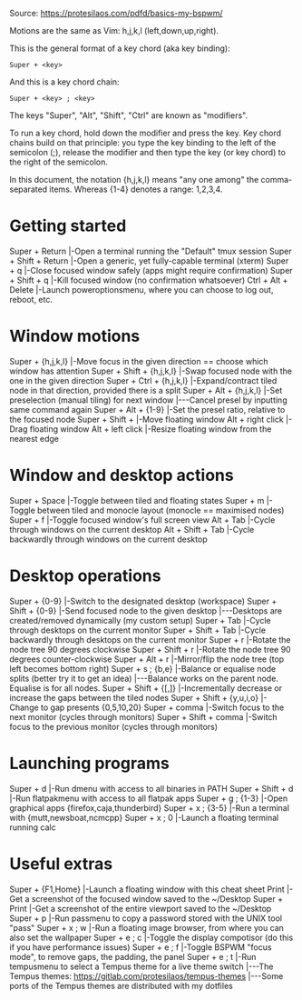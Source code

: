 Source: https://protesilaos.com/pdfd/basics-my-bspwm/

Motions are the same as Vim: h,j,k,l (left,down,up,right).

This is the general format of a key chord (aka key binding):

	Super + <key>

And this is a key chord chain:

	Super + <key> ; <key>

The keys "Super", "Alt", "Shift", "Ctrl" are known as "modifiers".

To run a key chord, hold down the modifier and press the key.  Key chord
chains build on that principle: you type the key binding to the left of
the semicolon (;), release the modifier and then type the key (or key
chord) to the right of the semicolon.

In this document, the notation {h,j,k,l} means "any one among" the
comma-separated items.  Whereas {1-4} denotes a range: 1,2,3,4.

Getting started
===============

Super + Return            |-Open a terminal running the "Default" tmux session
Super + Shift + Return    |-Open a generic, yet fully-capable terminal (xterm)
Super + q                 |-Close focused window safely (apps might require confirmation)
Super + Shift + q         |-Kill focused window (no confirmation whatsoever)
Ctrl + Alt + Delete       |-Launch poweroptionsmenu, where you can choose to log out, reboot, etc.

Window motions
==============

Super + {h,j,k,l}         |-Move focus in the given direction == choose which window has attention
Super + Shift + {h,j,k,l} |-Swap focused node with the one in the given direction
Super + Ctrl + {h,j,k,l}  |-Expand/contract tiled node in that direction, provided there is a split
Super + Alt + {h,j,k,l}   |-Set preselection (manual tiling) for next window
                          |---Cancel presel by inputting same command again
Super + Alt + {1-9}       |-Set the presel ratio, relative to the focused node
Super + Shift + <arrows>  |-Move floating window
Alt + right click         |-Drag floating window
Alt + left click          |-Resize floating window from the nearest edge

Window and desktop actions
==========================

Super + Space             |-Toggle between tiled and floating states
Super + m                 |-Toggle between tiled and monocle layout (monocle == maximised nodes)
Super + f                 |-Toggle focused window's full screen view
Alt + Tab                 |-Cycle through windows on the current desktop
Alt + Shift + Tab         |-Cycle backwardly through windows on the current desktop

Desktop operations
==================

Super + {0-9}             |-Switch to the designated desktop (workspace)
Super + Shift + {0-9}     |-Send focused node to the given desktop
                          |---Desktops are created/removed dynamically (my custom setup)
Super + Tab               |-Cycle through desktops on the current monitor
Super + Shift + Tab       |-Cycle backwardly through desktops on the current monitor
Super + r                 |-Rotate the node tree 90 degrees clockwise
Super + Shift + r         |-Rotate the node tree 90 degrees counter-clockwise
Super + Alt + r           |-Mirror/flip the node tree (top left becomes bottom right)
Super + s ; {b,e}         |-Balance or equalise node splits (better try it to get an idea)
                          |---Balance works on the parent node.  Equalise is for all nodes.
Super + Shift + {[,]}     |-Incrementally decrease or increase the gaps between the tiled nodes
Super + Shift + {y,u,i,o} |-Change to gap presents {0,5,10,20}
Super + comma             |-Switch focus to the next monitor (cycles through monitors)
Super + Shift + comma     |-Switch focus to the previous monitor (cycles through monitors)

Launching programs
==================

Super + d                 |-Run dmenu with access to all binaries in PATH
Super + Shift + d         |-Run flatpakmenu with access to all flatpak apps
Super + g ; {1-3}         |-Open graphical apps {firefox,caja,thunderbird}
Super + x ; {3-5}         |-Run a terminal with {mutt,newsboat,ncmcpp}
Super + x ; 0             |-Launch a floating terminal running calc

Useful extras
=============

Super + {F1,Home}         |-Launch a floating window with this cheat sheet
Print                     |-Get a screenshot of the focused window saved to the ~/Desktop
Super + Print             |-Get a screenshot of the entire viewport saved to the ~/Desktop
Super + p                 |-Run passmenu to copy a password stored with the UNIX tool "pass"
Super + x ; w             |-Run a floating image browser, from where you can also set the wallpaper
Super + e ; c             |-Toggle the display compotisor (do this if you have performance issues)
Super + e ; f             |-Toggle BSPWM "focus mode", to remove gaps, the padding, the panel
Super + e ; t             |-Run tempusmenu to select a Tempus theme for a live theme switch
                          |---The Tempus themes: https://gitlab.com/protesilaos/tempus-themes
                          |---Some ports of the Tempus themes are distributed with my dotfiles
